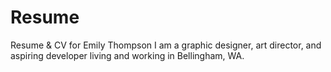 # Resume
Resume &amp; CV for Emily Thompson
I am a graphic designer, art director, and aspiring developer living and working in Bellingham, WA.

